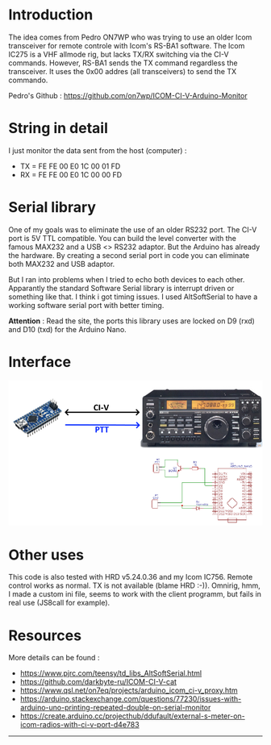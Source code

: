 # Introduction
The idea comes from Pedro ON7WP who was trying to use an older Icom transceiver for remote controle with Icom's RS-BA1 software.
The Icom IC275 is a VHF allmode rig, but lacks TX/RX switching via the CI-V commands.
However, RS-BA1 sends the TX command regardless the transceiver. It uses the 0x00 addres (all transceivers) to send the TX commando.

Pedro's Github : https://github.com/on7wp/ICOM-CI-V-Arduino-Monitor

# String in detail
I just monitor the data sent from the host (computer) : 
- TX = FE FE 00 E0 1C 00 01 FD
- RX = FE FE 00 E0 1C 00 00 FD

# Serial library
One of my goals was to eliminate the use of an older RS232 port. The CI-V port is 5V TTL compatible. You can build the level converter with
the famous MAX232 and a USB <> RS232 adaptor. But the Arduino has already the hardware. By creating a second serial port in code you can eliminate both MAX232 and USB adaptor.

But I ran into problems when I tried to echo both devices to each other. Apparantly the standard Software Serial library is interrupt driven or something like that.
I think i got timing issues. I used AltSoftSerial to have a working software serial port with better timing. 

**Attention** : Read the site, the ports this library uses are locked on D9 (rxd) and D10 (txd) for the Arduino Nano.

# Interface
![](https://github.com/ON3JT/Arduino-CI-V/blob/master/info/interface.jpg)

# Other uses
This code is also tested with HRD v5.24.0.36 and my Icom IC756. Remote control works as normal. TX is not available (blame HRD :-)).
Omnirig, hmm, I made a custom ini file, seems to work with the client programm, but fails in real use (JS8call for example).


# Resources
More details can be found :
- https://www.pjrc.com/teensy/td_libs_AltSoftSerial.html
- https://github.com/darkbyte-ru/ICOM-CI-V-cat
- https://www.qsl.net/on7eq/projects/arduino_icom_ci-v_proxy.htm
- https://arduino.stackexchange.com/questions/77230/issues-with-arduino-uno-printing-repeated-double-on-serial-monitor
- https://create.arduino.cc/projecthub/ddufault/external-s-meter-on-icom-radios-with-ci-v-port-d4e783

******